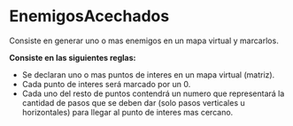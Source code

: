 # EnemigosAcechados
Consiste en generar uno o mas enemigos en un mapa virtual y marcarlos.

**Consiste en las siguientes reglas:**
- Se declaran uno o mas puntos de interes en un mapa virtual (matriz).
- Cada punto de interes será marcado por un 0.
- Cada uno del resto de puntos contendrá un numero que representará la cantidad de pasos que se deben dar (solo pasos verticales u horizontales)
para llegar al punto de interes mas cercano.